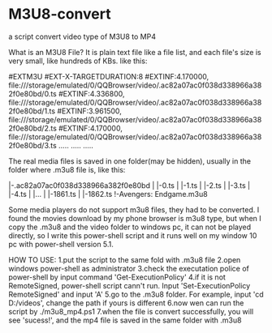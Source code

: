 # M3U8-convert
a script convert video type of M3U8 to MP4 

What is an M3U8 File? It is plain text file like a file list, and each file's size is very small, like hundreds of KBs. like this:

  #EXTM3U
  #EXT-X-TARGETDURATION:8
  #EXTINF:4.170000,
  file:///storage/emulated/0/QQBrowser/video/.ac82a07ac0f038d338966a382f0e80bd/0.ts
  #EXTINF:4.336800,
  file:///storage/emulated/0/QQBrowser/video/.ac82a07ac0f038d338966a382f0e80bd/1.ts
  #EXTINF:3.961500,
  file:///storage/emulated/0/QQBrowser/video/.ac82a07ac0f038d338966a382f0e80bd/2.ts
  #EXTINF:4.170000,
  file:///storage/emulated/0/QQBrowser/video/.ac82a07ac0f038d338966a382f0e80bd/3.ts
  .....
  .....
  .....
  
  
The real media files is saved in one folder(may be hidden), usually in the folder where .m3u8 file is, like this:

|-.ac82a07ac0f038d338966a382f0e80bd
|   |-0.ts
|   |-1.ts
|   |-2.ts
|   |-3.ts
|   |-4.ts
|   |...
|   |-1861.ts
|   |-1862.ts
!-Avengers: Endgame.m3u8


Some media players do not support m3u8 files, they had to be converted. I found the movies download by my phone browser is m3u8 type, but when I copy the .m3u8 and the video folder to windows pc, it can not be played directly, so I write this power-shell script and it runs well on my window 10 pc with power-shell version 5.1.

HOW TO USE:
 1.put the script to  the same fold with .m3u8 file
 2.open windows power-shell as administrator
 3.check the executation police of power-shell by input command 'Get-ExecutionPolicy'
 4.if it is not RemoteSigned, power-shell script cann't run. Input 'Set-ExecutionPolicy RemoteSigned' and input 'A'
 5.go to the .m3u8 folder. For example, input 'cd D:/videos', change the path if yours is different
 6.now wen can run the script by ./m3u8_mp4.ps1
 7.when the file is convert successfully, you will see 'sucess!', and the mp4 file is saved in the same folder with .m3u8
 
 
